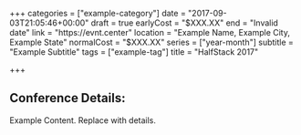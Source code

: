 +++
categories = ["example-category"]
date = "2017-09-03T21:05:46+00:00"
draft = true
earlyCost = "$XXX.XX"
end = "Invalid date"
link = "https://evnt.center"
location = "Example Name, Example City, Example State"
normalCost = "$XXX.XX"
series = ["year-month"]
subtitle = "Example Subtitle"
tags = ["example-tag"]
title = "HalfStack 2017"

+++

## Conference Details: 

Example Content. Replace with details.
